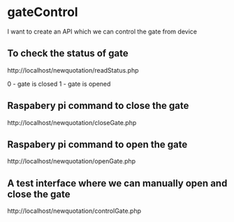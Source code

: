 # gateControl
I want to create an API which we can control the gate from device

## To check the status of gate
http://localhost/newquotation/readStatus.php

0 - gate is closed
1 - gate is opened

## Raspabery pi command to close the gate

http://localhost/newquotation/closeGate.php

## Raspabery pi command to open the gate

http://localhost/newquotation/openGate.php

## A test interface where we can manually open and close the gate
http://localhost/newquotation/controlGate.php



